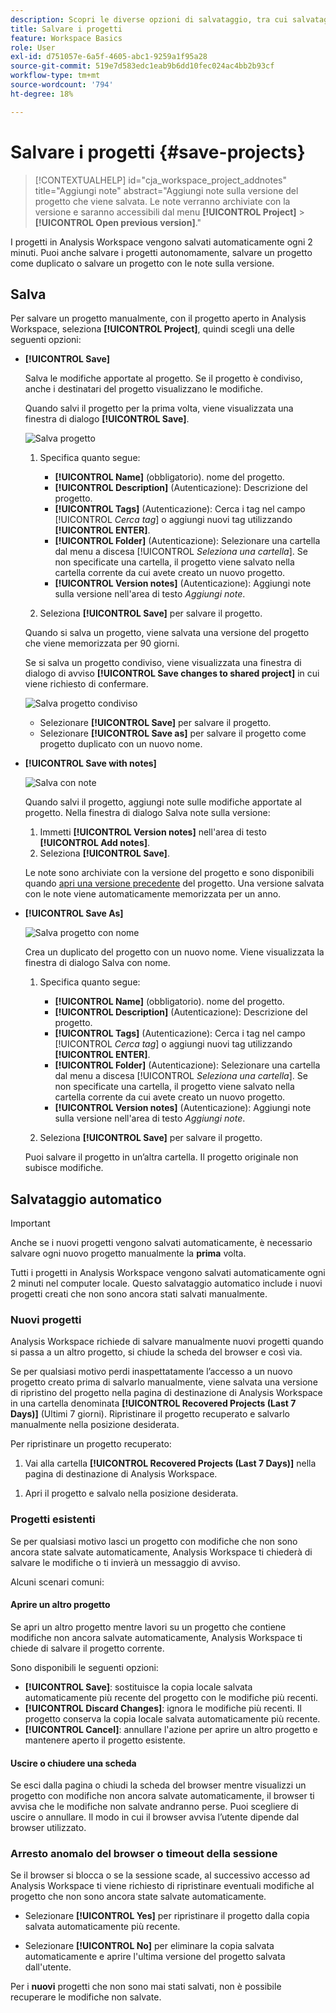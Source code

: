```yaml
---
description: Scopri le diverse opzioni di salvataggio, tra cui salvataggio automatico, con nome o come modello e apertura delle versioni precedenti.
title: Salvare i progetti
feature: Workspace Basics
role: User
exl-id: d751057e-6a5f-4605-abc1-9259a1f95a28
source-git-commit: 519e7d583edc1eab9b6dd10fec024ac4bb2b93cf
workflow-type: tm+mt
source-wordcount: '794'
ht-degree: 18%

---
```


# Salvare i progetti {#save-projects}

<!-- markdownlint-disable MD034 -->

>[!CONTEXTUALHELP]
>id="cja_workspace_project_addnotes"
>title="Aggiungi note"
>abstract="Aggiungi note sulla versione del progetto che viene salvata. Le note verranno archiviate con la versione e saranno accessibili dal menu **[!UICONTROL Project]** > **[!UICONTROL Open previous version]**."

<!-- markdownlint-enable MD034 -->


I progetti in Analysis Workspace vengono salvati automaticamente ogni 2 minuti. Puoi anche salvare i progetti autonomamente, salvare un progetto come duplicato o salvare un progetto con le note sulla versione.

## Salva

Per salvare un progetto manualmente, con il progetto aperto in Analysis Workspace, seleziona **[!UICONTROL Project]**, quindi scegli una delle seguenti opzioni:

* **[!UICONTROL Save]**

  Salva le modifiche apportate al progetto. Se il progetto è condiviso, anche i destinatari del progetto visualizzano le modifiche.

  Quando salvi il progetto per la prima volta, viene visualizzata una finestra di dialogo **[!UICONTROL Save]**.

  ![Salva progetto](assets/save-project.png)

   1. Specifica quanto segue:

      * **[!UICONTROL Name]** (obbligatorio). nome del progetto.
      * **[!UICONTROL Description]** (Autenticazione): Descrizione del progetto.
      * **[!UICONTROL Tags]** (Autenticazione): Cerca i tag nel campo [!UICONTROL *Cerca tag*] o aggiungi nuovi tag utilizzando **[!UICONTROL ENTER]**.
      * **[!UICONTROL Folder]** (Autenticazione): Selezionare una cartella dal menu a discesa [!UICONTROL *Seleziona una cartella*]. Se non specificate una cartella, il progetto viene salvato nella cartella corrente da cui avete creato un nuovo progetto.
      * **[!UICONTROL Version notes]** (Autenticazione): Aggiungi note sulla versione nell&#39;area di testo *Aggiungi note*.

   1. Seleziona **[!UICONTROL Save]** per salvare il progetto.

  Quando si salva un progetto, viene salvata una versione del progetto che viene memorizzata per 90 giorni.

  Se si salva un progetto condiviso, viene visualizzata una finestra di dialogo di avviso **[!UICONTROL Save changes to shared project]** in cui viene richiesto di confermare.

  ![Salva progetto condiviso](assets/save-project-shared.png)

   * Selezionare **[!UICONTROL Save]** per salvare il progetto.
   * Selezionare **[!UICONTROL Save as]** per salvare il progetto come progetto duplicato con un nuovo nome.


* **[!UICONTROL Save with notes]**

  ![Salva con note](assets/save-version-notes.png)

  Quando salvi il progetto, aggiungi note sulle modifiche apportate al progetto. Nella finestra di dialogo Salva note sulla versione:

   1. Immetti **[!UICONTROL Version notes]** nell&#39;area di testo **[!UICONTROL Add notes]**.
   1. Seleziona **[!UICONTROL Save]**.

  Le note sono archiviate con la versione del progetto e sono disponibili quando [apri una versione precedente](open-projects.md#open-previous-version) del progetto. Una versione salvata con le note viene automaticamente memorizzata per un anno.

* **[!UICONTROL Save As]**

  ![Salva progetto con nome](assets/save-project-as.png)

  Crea un duplicato del progetto con un nuovo nome. Viene visualizzata la finestra di dialogo Salva con nome.

   1. Specifica quanto segue:

      * **[!UICONTROL Name]** (obbligatorio). nome del progetto.
      * **[!UICONTROL Description]** (Autenticazione): Descrizione del progetto.
      * **[!UICONTROL Tags]** (Autenticazione): Cerca i tag nel campo [!UICONTROL *Cerca tag*] o aggiungi nuovi tag utilizzando **[!UICONTROL ENTER]**.
      * **[!UICONTROL Folder]** (Autenticazione): Selezionare una cartella dal menu a discesa [!UICONTROL *Seleziona una cartella*]. Se non specificate una cartella, il progetto viene salvato nella cartella corrente da cui avete creato un nuovo progetto.
      * **[!UICONTROL Version notes]** (Autenticazione): Aggiungi note sulla versione nell&#39;area di testo *Aggiungi note*.

   1. Seleziona **[!UICONTROL Save]** per salvare il progetto.

  Puoi salvare il progetto in un’altra cartella. Il progetto originale non subisce modifiche.


<!-- Cannot find this option in CJA 
| **[!UICONTROL Save as template]** | Save your project as a [custom template](https://experienceleague.adobe.com/docs/analytics/analyze/analysis-workspace/build-workspace-project/starter-projects.html) that becomes available to your organization under **[!UICONTROL Project > New]** | 
-->

## Salvataggio automatico


>[!IMPORTANT]
>
>Anche se i nuovi progetti vengono salvati automaticamente, è necessario salvare ogni nuovo progetto manualmente la **prima** volta.
>

Tutti i progetti in Analysis Workspace vengono salvati automaticamente ogni 2 minuti nel computer locale. Questo salvataggio automatico include i nuovi progetti creati che non sono ancora stati salvati manualmente.

### Nuovi progetti

Analysis Workspace richiede di salvare manualmente nuovi progetti quando si passa a un altro progetto, si chiude la scheda del browser e così via.

Se per qualsiasi motivo perdi inaspettatamente l’accesso a un nuovo progetto creato prima di salvarlo manualmente, viene salvata una versione di ripristino del progetto nella pagina di destinazione di Analysis Workspace in una cartella denominata **[!UICONTROL Recovered Projects (Last 7 Days)]** (Ultimi 7 giorni). Ripristinare il progetto recuperato e salvarlo manualmente nella posizione desiderata.

Per ripristinare un progetto recuperato:

1. Vai alla cartella **[!UICONTROL Recovered Projects (Last 7 Days)]** nella pagina di destinazione di Analysis Workspace.

<!-- 
     ![The list of folders highlighting the Recovered Project folder.](assets/recovered-folder.png)
  -->

1. Apri il progetto e salvalo nella posizione desiderata.


### Progetti esistenti

Se per qualsiasi motivo lasci un progetto con modifiche che non sono ancora state salvate automaticamente, Analysis Workspace ti chiederà di salvare le modifiche o ti invierà un messaggio di avviso.


Alcuni scenari comuni:

#### Aprire un altro progetto

Se apri un altro progetto mentre lavori su un progetto che contiene modifiche non ancora salvate automaticamente, Analysis Workspace ti chiede di salvare il progetto corrente.

Sono disponibili le seguenti opzioni:

* **[!UICONTROL Save]**: sostituisce la copia locale salvata automaticamente più recente del progetto con le modifiche più recenti.
* **[!UICONTROL Discard Changes]**: ignora le modifiche più recenti. Il progetto conserva la copia locale salvata automaticamente più recente.
* **[!UICONTROL Cancel]**: annullare l&#39;azione per aprire un altro progetto e mantenere aperto il progetto esistente.

<!-- ![Click Save to save changes to a project.](assets/existing-save.png) -->

#### Uscire o chiudere una scheda

Se esci dalla pagina o chiudi la scheda del browser mentre visualizzi un progetto con modifiche non ancora salvate automaticamente, il browser ti avvisa che le modifiche non salvate andranno perse. Puoi scegliere di uscire o annullare. Il modo in cui il browser avvisa l’utente dipende dal browser utilizzato.


### Arresto anomalo del browser o timeout della sessione

Se il browser si blocca o se la sessione scade, al successivo accesso ad Analysis Workspace ti viene richiesto di ripristinare eventuali modifiche al progetto che non sono ancora state salvate automaticamente.

* Selezionare **[!UICONTROL Yes]** per ripristinare il progetto dalla copia salvata automaticamente più recente.

* Selezionare **[!UICONTROL No]** per eliminare la copia salvata automaticamente e aprire l&#39;ultima versione del progetto salvata dall&#39;utente.

<!--![The Project Recovery dialog box.](assets/project-recovery.png)-->



Per i **nuovi** progetti che non sono mai stati salvati, non è possibile recuperare le modifiche non salvate.


<!-- Shouldn't this belong to another page?  Moved it to a new open projects page


## Open previously saved version

To open a previously saved version of a project:

1. Select **[!UICONTROL Open previous version]** from the **[!UICONTROL Project]** menu.

   ![The Previously saved project versions list and options to show All versions or Only versions with notes.](assets/open-previously-saved.png)

1. Review the list of previous versions available. You can switch between **[!UICONTROL All versions]** and **[!UICONTROL Only versions with notes]**.

   For each version, the list shows a timestamp
   [!UICONTROL Timestamp] and [!UICONTROL Editor] are shown, in addition to [!UICONTROL Notes] if they were added when the [!UICONTROL Editor] saved. Versions without notes are stored for 90 days; versions with notes are stored for 1 year.
1. Select a previous version and click **[!UICONTROL Load]**.
   The previous version then loads with a notification. The previous version does not become the current saved version of your project until you click **[!UICONTROL Save]**. If you navigate away from the loaded version, when you return, you will see the last saved version of the project.

-->
